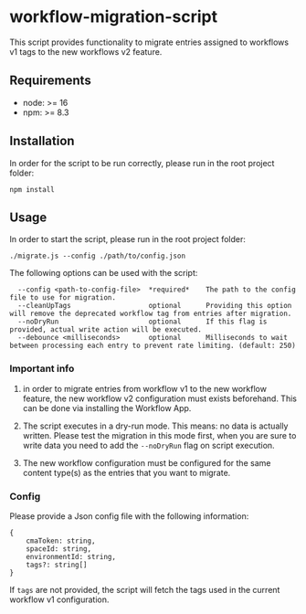# workflow-migration-script
This script provides functionality to migrate entries assigned to workflows v1 tags to the new workflows v2 feature.

## Requirements
* node: >= 16
* npm: >= 8.3

## Installation
In order for the script to be run correctly, please run in the root project folder:
```
npm install
```

## Usage
In order to start the script, please run in the root project folder:
```
./migrate.js --config ./path/to/config.json
```

The following options can be used with the script:
```
  --config <path-to-config-file>  *required*    The path to the config file to use for migration.
  --cleanUpTags                   optional      Providing this option will remove the deprecated workflow tag from entries after migration.
  --noDryRun                      optional      If this flag is provided, actual write action will be executed.
  --debounce <milliseconds>       optional      Milliseconds to wait between processing each entry to prevent rate limiting. (default: 250)
```

### Important info
1. in order to migrate entries from workflow v1 to the new workflow feature, the new workflow v2 configuration must exists beforehand. This can be done via installing the Workflow App.

2. The script executes in a dry-run mode. This means: no data is actually written. Please test the migration in this mode first, when you are sure to write data you need to add the `--noDryRun` flag on script execution.

3. The new workflow configuration must be configured for the same content type(s) as the entries that you want to migrate.

### Config
Please provide a Json config file with the following information:
```
{
    cmaToken: string,
    spaceId: string,
    environmentId: string,
    tags?: string[]
}
```

If `tags` are not provided, the script will fetch the tags used in the current workflow v1 configuration.